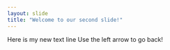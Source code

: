 ```yaml
---
layout: slide
title: "Welcome to our second slide!"
---
```

Here is my new text line
Use the left arrow to go back!
